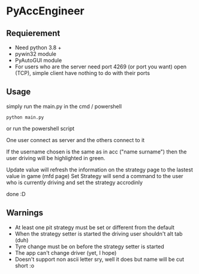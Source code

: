 # PyAccEngineer

## Requierement

* Need python 3.8 +
* pywin32 module
* PyAutoGUI module
* For users who are the server need port 4269 (or port you want) open (TCP), simple client have nothing to do with their ports

## Usage 

simply run the main.py in the cmd / powershell

```
python main.py
```
or run the powershell script

One user connect as server and the others connect to it

If the username chosen is the same as in acc ("name surname") then the user driving will be highlighted in green.

Update value will refresh the information on the strategy page to the lastest value in game (mfd page)
Set Strategy will send a command to the user who is currently driving and set the strategy accrodinly

done :D


## Warnings

* At least one pit strategy must be set or different from the default
* When the strategy setter is started the driving user shouldn't alt tab (duh)
* Tyre change must be on before the strategy setter is started
* The app can't change driver (yet, I hope)
* Doesn't support non ascii letter sry, well it does but name will be cut short :o
